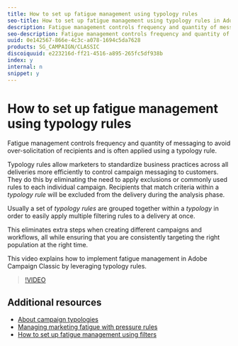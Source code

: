 ```yaml
---
title: How to set up fatigue management using typology rules
seo-title: How to set up fatigue management using typology rules in Adobe Campaign Classic
description: Fatigue management controls frequency and quantity of messaging to avoid over-solicitation of recipients and is often applied using a typology rule. This video explains how to implement fatigue management in Adobe Campaign Classic by leveraging typology rules.
seo-description: Fatigue management controls frequency and quantity of messaging to avoid over-solicitation of recipients and is often applied using a typology rule. This video explains how to implement fatigue management in Adobe Campaign Classic by leveraging typology rules.
uuid: 0e142567-866e-4c3c-a078-1694c5da7628
products: SG_CAMPAIGN/CLASSIC
discoiquuid: e223216d-ff21-4516-a895-265fc5df938b
index: y
internal: n
snippet: y
---
```


# How to set up fatigue management using typology rules

Fatigue management controls frequency and quantity of messaging to avoid over-solicitation of recipients and is often applied using a typology rule.

Typology rules allow marketers to standardize business practices across all deliveries more efficiently to control campaign messaging to customers. They do this by eliminating the need to apply exclusions or commonly used rules to each individual campaign. Recipients that match criteria within a *typology rule* will be excluded from the delivery during the analysis phase.

Usually a set of *typology rules* are grouped together within a *typology* in order to easily apply multiple filtering rules to a delivery at once.

This eliminates extra steps when creating different campaigns and workflows, all while ensuring that you are consistently targeting the right population at the right time.

This video explains how to implement fatigue management in Adobe Campaign Classic by leveraging typology rules.

>[!VIDEO](https://video.tv.adobe.com/v/25090?quality=12)

## Additional resources
- [About campaign typologies](https://docs.campaign.adobe.com/doc/AC/en/CMP_Campaign_Optimization_About_campaign_typologies.html)
- [Managing marketing fatigue with pressure rules](https://docs.campaign.adobe.com/doc/AC/en/CMP_Campaign_Optimization_Managing_marketing_fatigue_with_pressure_rules.html)
- [How to set up fatigue management using filters](href="../../acc/using/acc-fatigue-management-using-filters-feature-video-set-up.md)
